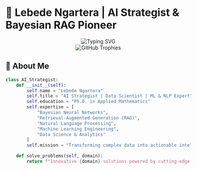 # 🚀 Lebede Ngartera | AI Strategist & Bayesian RAG Pioneer

<div align="center">
  <img src="https://readme-typing-svg.herokuapp.com?font=Fira+Code&size=32&duration=2800&pause=2000&color=A855F7&center=true&vCenter=true&width=940&lines=AI+Strategist+%7C+Data+Scientist+%7C+ML+%26+NLP+Expert;Ph.D.+in+Applied+Mathematics+%7C+Bayesian+RAG+Researcher;Transforming+Data+into+Intelligence+%26+Automation" alt="Typing SVG" />
</div>

<div align="center">
  <img src="https://github-profile-trophy.vercel.app/?username=Teraces12&theme=tokyonight&no-frame=true&no-bg=true&row=1&column=7" alt="GitHub Trophies" />
</div>

## 🌟 About Me

```python
class AI_Strategist:
    def __init__(self):
        self.name = "Lebede Ngartera"
        self.title = "AI Strategist | Data Scientist | ML & NLP Expert"
        self.education = "Ph.D. in Applied Mathematics"
        self.expertise = [
            "Bayesian Neural Networks",
            "Retrieval-Augmented Generation (RAG)",
            "Natural Language Processing",
            "Machine Learning Engineering",
            "Data Science & Analytics"
        ]
        self.mission = "Transforming complex data into actionable intelligence and automation solutions"

    def solve_problems(self, domain):
        return f"Innovative {domain} solutions powered by cutting-edge AI research"
